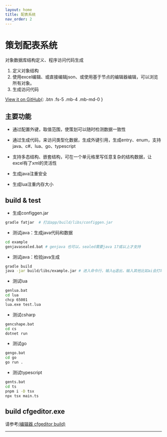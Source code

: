 ```yaml
---
layout: home
title: 配表系统
nav_order: 2
---
```


# 策划配表系统

对象数据库结构定义、程序访问代码生成

1. 定义对象结构
2. 使用excel编辑、或直接编辑json、或使用基于节点的编辑器编辑，可以浏览所有对象。
3. 生成访问代码

[View it on GitHub][cfggen repo]{: .btn .fs-5 .mb-4 .mb-md-0 }

## 主要功能

* 通过配置外键，取值范围，使策划可以随时检测数据一致性

* 通过生成代码，来访问类型化数据，生成外键引用，生成entry、enum，支持java、c#、lua、go、typescript

* 支持多态结构、嵌套结构，可在一个单元格里写任意复杂的结构数据，让excel有了xml的灵活性

* 生成java注重安全

* 生成lua注重内存大小

## build & test

* 生成configgen.jar
```bash
gradle fatjar  # 打出app/build/libs/configgen.jar
```

* 测试java：生成java代码和数据
```bash
cd example
genjavasealed.bat # genjava 也可以，sealed需要java 17或以上才支持
```

* 测试java：检验java生成
```bash
gradle build 
java -jar build/libs/example.jar # 进入命令行，输入q退出，输入其他比如ai会打印表名称以ai开头的结构定义和数据
```

* 测试lua
```bash
genlua.bat 
cd lua
chcp 65001
lua.exe test.lua
```

* 测试csharp
```bash
gencshape.bat 
cd cs
dotnet run
```

* 测试go

```bash
gengo.bat 
cd go
go run .
```

* 测试typescript

```bash
gents.bat 
cd ts
pnpm i -D tsx
npx tsx main.ts
```

## build cfgeditor.exe
请参考[(编辑器 cfgeditor build)][cfgeditor build]

---

[cfggen repo]: https://github.com/stallboy/cfggen
[cfgeditor build]: https://stallboy.github.io/cfggen/docs/cfgeditor/build.html